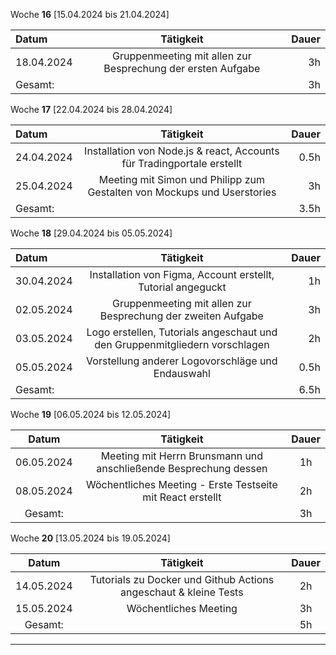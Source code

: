 Woche **16** [15.04.2024 bis 21.04.2024]

| **Datum**  |                              **Tätigkeit**                              | **Dauer** |
|:-----------|:-----------------------------------------------------------------------:| ----: |
| 18.04.2024 |       Gruppenmeeting mit allen zur Besprechung der ersten Aufgabe       | 3h |
| Gesamt: |            | 3h |



Woche **17** [22.04.2024 bis 28.04.2024]

| **Datum**  |                              **Tätigkeit**                              | **Dauer** |
|:-----------|:-----------------------------------------------------------------------:|----------:|
| 24.04.2024 | Installation von Node.js & react, Accounts für Tradingportale erstellt  |      0.5h |
| 25.04.2024 | Meeting mit Simon und Philipp zum Gestalten von Mockups und Userstories |        3h |
| Gesamt: |            | 3.5h |


Woche **18** [29.04.2024 bis 05.05.2024]

| **Datum**  |                              **Tätigkeit**                              | **Dauer** |
|:-----------|:-----------------------------------------------------------------------:|----------:|
| 30.04.2024 | Installation von Figma, Account erstellt, Tutorial angeguckt  |      1h |
| 02.05.2024 | Gruppenmeeting mit allen zur Besprechung der zweiten Aufgabe |        3h |
| 03.05.2024 | Logo erstellen, Tutorials angeschaut und den Gruppenmitgliedern vorschlagen | 2h |
| 05.05.2024 | Vorstellung anderer Logovorschläge und Endauswahl | 0.5h |
| Gesamt: |            | 6.5h |

Woche **19** [06.05.2024 bis 12.05.2024]

| **Datum**      | **Tätigkeit** | **Dauer** |
| :------------: | :-----------: | :-------: |
| 06.05.2024 | Meeting mit Herrn Brunsmann und anschließende Besprechung dessen | 1h |
| 08.05.2024 | Wöchentliches Meeting - Erste Testseite mit React erstellt | 2h |
| Gesamt: | | 3h |

Woche **20** [13.05.2024 bis 19.05.2024]

| **Datum**      | **Tätigkeit** | **Dauer** |
| :------------: | :-----------: | :-------: |
| 14.05.2024 | Tutorials zu Docker und Github Actions angeschaut & kleine Tests| 2h |
| 15.05.2024 | Wöchentliches Meeting | 3h |
| Gesamt: | | 5h |
---
